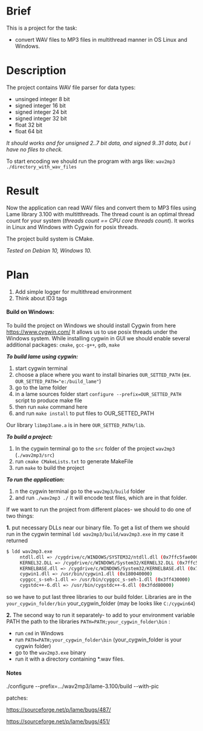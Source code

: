 # Brief
This is a project for the task: 
- convert WAV files to MP3 files in multithread manner in OS Linux and Windows.

# Description
The project contains WAV file parser for data types:
- unsinged integer 8 bit
- signed integer 16 bit
- signed integer 24 bit
- signed integer 32 bit
- float 32 bit
- float 64 bit

*It should works and for unsigned 2..7 bit data, and signed 9..31 data, but i have no files to check.*

To start encoding we should run the program with args like: `wav2mp3 ./directory_with_wav_files`

# Result
Now the application can read WAV files and convert them to MP3 files using Lame library 3.100 with multitthreads. The thread count is an optimal thread count for your system (*threads count == CPU core threads count*).
It works in Linux and Windows with Cygwin for posix threads. 

The project build system is CMake.

*Tested on Debian 10, Windows 10.*

# Plan

1. Add simple logger for multithread environment
2. Think about ID3 tags

#### Build on Windows:

To build the project on Windows we should install Cygwin from here https://www.cygwin.com/
It allows us to use posix threads under the Windows system. While installing cygwin in GUI we should enable several additional packages:
`cmake`, `gcc-g++`, `gdb`, `make`

***To build lame using cygwin:***
1. start cygwin terminal
2. choose a place where you want to install binaries `OUR_SETTED_PATH` (ex. `OUR_SETTED_PATH="e:/build_lame"`)
3. go to the lame folder
4. in a lame sources folder start  `configure --prefix=OUR_SETTED_PATH` script to produce make file
5. then run `make` command here
6. and run `make install` to put files to OUR_SETTED_PATH

Our library `libmp3lame.a` is in here `OUR_SETTED_PATH/lib`.

***To build a project:***
1. In the cygwin terminal go to the `src` folder of the project `wav2mp3` (`./wav2mp3/src`)
2. run `cmake CMakeLists.txt` to generate MakeFile
3. run `make` to build the project

***To run the application:***
1. n the cygwin terminal go to the `wav2mp3/build` folder
2. and run `./wav2mp3 ./`
It will encode test files, which are in that folder.

If we want to run the project from different places- we should to do one of two things:

**1.** put necessary DLLs near our binary file. To get a list of them we should run in the cygwin terminal `ldd wav2mp3/build/wav2mp3.exe` in my case it returned 
```bash
$ ldd wav2mp3.exe
     ntdll.dll => /cygdrive/c/WINDOWS/SYSTEM32/ntdll.dll (0x7ffc5fae0000)
     KERNEL32.DLL => /cygdrive/c/WINDOWS/System32/KERNEL32.DLL (0x7ffc5df00000)
     KERNELBASE.dll => /cygdrive/c/WINDOWS/System32/KERNELBASE.dll (0x7ffc5ce40000)
     cygwin1.dll => /usr/bin/cygwin1.dll (0x180040000)
     cyggcc_s-seh-1.dll => /usr/bin/cyggcc_s-seh-1.dll (0x3ff430000)
     cygstdc++-6.dll => /usr/bin/cygstdc++-6.dll (0x3fdd80000)
```
so we have to put last three libraries to our build folder. Libraries are in the `your_cygwin_folder/bin` your_cygwin_folder (may be looks like `C:/cygwin64`)


**2.** The second way to run it separately- to add to your environment variable PATH the path to the libraries `PATH=PATH;your_cygwin_folder\bin` :
* run `cmd` in Windows    
* run  `PATH=PATH;your_cygwin_folder\bin` (your_cygwin_folder is your cygwin folder)
* go to the `wav2mp3.exe` binary
* run it with a directory containing *.wav files.


 

#### Notes

./configure --prefix=.../wav2mp3/lame-3.100/build --with-pic

patches:

https://sourceforge.net/p/lame/bugs/487/

https://sourceforge.net/p/lame/bugs/451/
